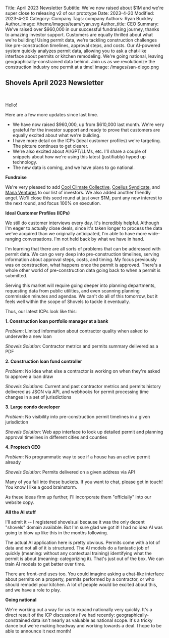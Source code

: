 Title: April 2023 Newsletter
Subtitle: We've now raised about $1M and we're super close to releasing v2 of our prototype
Date: 2023-4-20
Modified: 2023-4-20
Category: Company
Tags: company
Authors: Ryan Buckley
Author_image: /theme/images/team/ryan.svg
Author_title: CEO
Summary: We've raised over $960,000 in our successful fundraising journey, thanks to amazing investor support. Customers are equally thrilled about what we're building! Using permit data, we're tackling construction challenges like pre-construction timelines, approval steps, and costs. Our AI-powered system quickly analyzes permit data, allowing you to ask a chat-like interface about permits or kitchen remodeling. We're going national, leaving geographically-constrained data behind. Join us as we revolutionize the construction industry one permit at a time!
image: /images/san-diego.png

## Shovels April 2023 Newsletter
<br>

Hello!

Here are a few more updates since last time.

*   We have now raised $960,000, up from $610,000 last month. We're very grateful for the investor support and ready to prove that customers are equally excited about what we're building. 
*   I have more detail on the ICPs (ideal customer profiles) we're targeting. The picture continues to get clearer.
*   We're also excited about AI/GPT/LLMs, etc. I'll share a couple of snippets about how we're using this latest (justifiably) hyped up technology. 
*   The new data is coming, and we have plans to go national. 

**Fundraise**

We're very pleased to add [Cool Climate Collective](https://www.coolclimatecollective.com/), [Coelius Syndicate](https://venture.angellist.com/zach-coelius/syndicate)[,](https://www.coolclimatecollective.com/) and [Mana Ventures](https://www.manaventures.vc/) to our list of investors. We also added another friendly angel. We'll close this seed round at just over $1M, punt any new interest to the next round, and focus 100% on execution. 

**Ideal Customer Profiles (ICPs)**

We still do customer interviews every day. It's incredibly helpful. Although I'm eager to actually close deals, since it's taken longer to process the data we've acquired than we originally anticipated, I'm able to have more wide-ranging conversations. I'm not held back by what we have in hand.

I'm learning that there are all sorts of problems that can be addressed with permit data. We can go very deep into pre-construction timelines, serving information about approval steps, costs, and timing. My focus previously was on construction, what happens once the permit is approved. There's a whole other world of pre-construction data going back to when a permit is submitted.

Serving this market will require going deeper into planning departments, requesting data from public utilities, and even scanning planning commission minutes and agendas. We can't do all of this tomorrow, but it feels well within the scope of Shovels to tackle it eventually. 

Thus, our latest ICPs look like this:

**1\. Construction loan portfolio manager at a bank**

_Problem_: Limited information about contractor quality when asked to underwrite a new loan

_Shovels Solution_: Contractor metrics and permits summary delivered as a PDF

**2\. Construction loan fund controller**

_Problem_: No idea what else a contractor is working on when they're asked to approve a loan draw

_Shovels Solutions_: Current and past contractor metrics and permits history delivered as JSON via API, and webhooks for permit processing time changes in a set of jurisdictions

**3\. Large condo developer**

_Problem_: No visibility into pre-construction permit timelines in a given jurisdiction

_Shovels Solution_: Web app interface to look up detailed permit and planning approval timelines in different cities and counties

**4\. Proptech CEO**

_Problem_: No programmatic way to see if a house has an active permit already

_Shovels Solution_: Permits delivered on a given address via API

Many of you fall into these buckets. If you want to chat, please get in touch! You know I like a good brainstorm. 

As these ideas firm up further, I'll incorporate them "officially" into our website copy. 

**All the AI stuff**

I'll admit it -- I registered shovels.ai because it was the only decent "shovels" domain available. But I'm sure glad we got it! I had no idea AI was going to blow up like this in the months following.

The actual AI application here is pretty obvious. Permits come with a lot of data and not all of it is structured. The AI models do a fantastic job of quickly (meaning: without any contextual training) identifying what the permit is about (meaning: categorizing it). That's just out of the box. We can train AI models to get better over time. 

There are front-end uses too. You could imagine asking a chat-like interface about permits on a property, permits performed by a contractor, or who should remodel your kitchen. A lot of people would be excited about this, and we have a role to play. 

**Going national**

We're working out a way for us to expand nationally very quickly. It's a direct result of the ICP discussions I've had recently: geographically-constrained data isn't nearly as valuable as national scope. It's a tricky dance but we're making headway and working towards a deal. I hope to be able to announce it next month! 